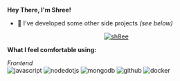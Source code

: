 **Hey There, I'm Shree!**  

- 🧪 I've developed some other side projects *(see below)*


<p align="center"> 
  <a href="https://github.com/ryo-ma/github-profile-trophy"><img src="https://github-profile-trophy.vercel.app/?username=sh8ee" alt="sh8ee" />
  </a> 
</p>
</center>


**What I feel comfortable using:**  
  
*Frontend*  
![javascript](https://img.shields.io/badge/javascript-black?style=flat-square&logo=javascript) 
![nodedotjs](https://img.shields.io/badge/nodeJS-black?style=flat-square&logo=nodedotjs)
![mongodb](https://img.shields.io/badge/MongoDB-black?style=flat-square&logo=mongodb) 
![github](https://img.shields.io/badge/github-black?style=flat-square&logo=github) 
![docker](https://img.shields.io/badge/docker-black?style=flat-square&logo=docker)
